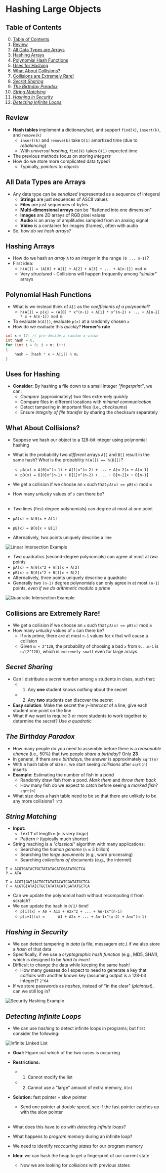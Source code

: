 # Hashing Large Objects

## Table of Contents

0. [Table of Contents](#table-of-contents)
1. [Review](#review)
2. [All Data Types are Arrays](#all-data-types-are-arrays)
3. [Hashing Arrays](#hashing-arrays)
4. [Polynomial Hash Functions](#polynomial-hash-functions)
5. [Uses for Hashing](#uses-for-hashing)
6. [What About Collisions?](#what-about-collisions)
7. [Collisions are Extremely Rare!](#collisions-are-extremely-rare)
8. [*Secret Sharing*](#secret-sharing)
9. [*The Birthday Paradox*](#the-birthday-paradox)
10. [*String Matching*](#string-matching)
11. [*Hashing in Security*](#hashing-in-security)
12. [*Detecting Infinite Loops*](#detecting-infinite-loops)

## Review

- **Hash tables** implement a dictionary/set, and support `find(k)`, `insert(k)`, and `remove(k)`
    - `insert(k)` and `remove(k)` take `O(1)` amortized time (due to *rebalancing*)
    - With *universal hashing*, `find(k)` takes `O(1)` expected time
- The previous methods focus on storing *integers*
- How do we store more complicated data types?
    - Typically, *pointers* to *objects*

## All Data Types are Arrays

- Any data type can be *serialized* (represented as a sequence of integers)
    - **Strings** are just sequences of ASCII values
    - **Files** are just sequences of bytes
    - **Multi-dimensional arrays** can be "flattened into one dimension"
    - **Images** are 2D arrays of RGB pixel values
    - **Audio** is an array of amplitudes sampled from an analog signal
    - **Video** is a container for images (frames), often with audio
- So, *how do we hash arrays?*

## Hashing Arrays

- How do we hash an *array* `A` to an *integer* in the range `[0 ... m-1]`?
- First idea:
    - `h(A[]) = (A[0] + A[1] + A[2] + A[3] + ... + A[n-1]) mod m`
    - Very *structured* - Collisions will happen frequently among *"similar"* arrays

## Polynomial Hash Functions

- What is we instead think of `A[]` as the *coefficients of a polynomial*?
    - `h(A[]) = p(x) = (A[0] * x^(n-1) + A[1] * x^(n-2) + ... + A[n-2] * x + A[n-1]) mod m`
- To evaluate `h(A[])`, evaluate `p(x)` at a randomly chosen `x`
- How do we evaluate this *quickly*? **Horner's rule**
```java
int x = 17; // pre-decide a random x-value
int hash = 0;
for (int i = 0; i < n; i++) 
{
    hash = (hash * x + A[i]) % m;
}
```

## Uses for Hashing

- **Consider:** By hashing a file down to a small integer *"fingerprint"*, we can:
    - *Compare* (approximately) two files extremely quickly
    - Compare files in different locations with *minimal communication*
    - Detect tampering in important files (i.e., *checksums*)
    - Ensure *integrity of file transfer* by sharing the checksum separately

## What About Collisions?

- Suppose we hash our object to a 128-bit integer using polynomial hashing
- What is the probability two *different* arrays `A[]` and `B[]` result in the same hash? What is the probability `h(A[]) == h(B[])`?
    - `pA(x) = A[0]x^(n-1) + A[1]x^(n-2) + ... + A[n-2]x + A[n-1]`
    - `pB(x) = B[0]x^(n-1) + B[1]x^(n-2) + ... + B[n-2]x + B[n-1]`
- We get a collision if we choose an `x` such that `pA(x) == pB(x)` mod `m`
- How many *unlucky* values of `x` can there be?
<br><br>

- *Two* lines (first-degree polynomials) can degree at most at *one* point
- `pA(x) = A[0]x + A[1]`
- `pB(x) = B[0]x + B[1]`
- Alternatively, two points uniquely describe a line

![Linear Intersection Example](https://search-static.byjusweb.com/question-images/toppr_ext/questions/1007594_1057976_ans_b551f2a2ebcd4862930d0094a7ce9d35.JPG)

- *Two* quadratics (second-degree polynomials) can agree at most at *two* points
- `pA(x) = A[0]x^2 + A[1]x + A[2]`
- `pB(x) = B[0]x^2 + B[1]x + B[2]`
- Alternatively, three points uniquely describe a quadratic
- Generally two `(n-1)` degree polynomials can only agree in at most `(n-1)` points, *even if we do arithmetic modulo a prime*

![Quadratic Intersection Example](https://i.sstatic.net/l8XTa.jpg)

## Collisions are Extremely Rare!

- We get a collision if we choose an `x` such that `pA(x) == pB(x)` mod `m`
- How many *unlucky* values of `x` can there be?
    - If `m` is prime, there are at most `n-1` values for x that will cause a collision
    - Given `m ≈ 2^128`, the probability of choosing a bad `x` from `0...m-1` is `n/(2^128)`, which is `extremely small` even for large arrays

## *Secret Sharing*

- Can I distribute a *secret number* among `n` students in class, such that:
    - 1. Any **one** student knows *nothing* about the secret
    - 2. Any **two** students can discover the secret
- **Easy solution**: Make the secret the *y-intercept* of a line, give each student one point on the line
- What if we want to require 3 or more students to work together to determine the secret? Use *a quadratic*

## *The Birthday Paradox*

- How many people do you need to assemble before there is a *reasonable chance* (i.e., 50%) that two people *share a birthday*? Only **23**
- In general, if there are `n` *birthdays*, the answer is approximately `sqrt(n)`
- With a hash table of size `n`, we start seeing *collisions* after `sqrt(n)` inserts
- **Example:** Estimating the number of fish in a pond
    - Randomly draw fish from a pond. *Mark them* and *throw them back*
    - How many fish do we expect to catch before seeing a *marked fish*? `sqrt(n)`
- What size does a hash table need to be so that there are unlikely to be any more collisions? `n^2`

## *String Matching*

- **Input:**
    - Text `T` of length `n` (`n` is *very large*)
    - Pattern `P` (typically much shorter)
- String maching is a *"classical"* algorithm with many applications:
    - Searching the *human genome* (`n` ≈ 3 billion)
    - Searching the *large documents* (e.g., word processing)
    - Searching *collections of documents* (e.g., the internet)
```text
T = ACGTGATACTGCTATATACATCGATATGCTCA
P = ATA

T = ACGT[GAT]ACTGCTATATACATCGATATGCTCA
T = ACGTG[ATA]CTGCTATATACATCGATATGCTCA
```
- Can we update the polynomial hash without recomputing it from scratch?
- We can update the hash in *`O(1)` time*!
    - `p[i](x) = A0 + A1x + A2x^2 + ... + An-1x^(n-1)`
    - `p[i+1](x) =      A1 + A2x + ... + An-1x^(x-2) + Anx^(n-1)`

## *Hashing in Security*

- We can detect tampering in *data* (a file, messagem etc.) if we also store a *hash* of that data
- Specifically, if we use a *cryptographic hash function* (e.g., MD5, SHA1), which is designed to be *hard to invert*
- Difficult to change the data while keeping the same hash!
    - How many guesses do I expect to need to generate a key that *collides* with another known key (assuming output is a 128-bit integer)? `2^64`
- If we store passwords as *hashes*, instead of "in the clear" (*plaintext*), can we still log in?

![Security Hashing Example](https://upload.wikimedia.org/wikipedia/commons/thumb/2/2b/Cryptographic_Hash_Function.svg/1200px-Cryptographic_Hash_Function.svg.png)

## *Detecting Infinite Loops*

- We can use *hashing* to detect infinite loops in programs; but first consider the following:

![Infinite Linked List](https://miro.medium.com/v2/resize:fit:1400/1*bCSCjQuyrUwZwhZ_LxwLYA.gif)

- **Goal:** Figure out which of the two cases is occurring
- **Restrictions:**
    - 1. Cannot modify the list
    - 2. Cannot use a "large" amount of extra memory, `O(n)`
- **Solution:** fast pointer + slow pointer
    - Send one pointer at double speed, see if the fast pointer catches up with the slow pointer
<br><br>

- What does this have to do with *detecting infinite loops*?
- What happens to *program memory* during an infinite loop?
- We need to identify *reoccurring states* for our program memory
- **Idea**: we can hash the heap to get a fingerprint of our current state
    - Now we are looking for *collisions* with previous states
